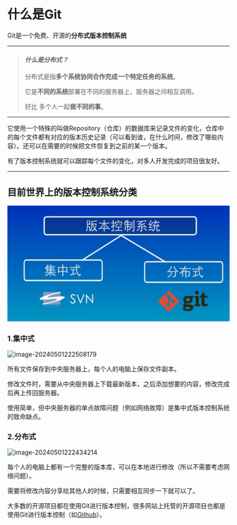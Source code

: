 # 什么是Git

Git是一个免费、开源的**分布式版本控制系统**

------



> #### *什么是分布式？*
>
> 分布式是指**多个系统协同合作完成一个特定任务的系统**。
>
> 它是**不同的系统**部署在不同的服务器上，服务器之间相互调用。
>
> 好比 多个人一起**做不同的事**。

------



它使用一个特殊的叫做Repository（仓库）的数据库来记录文件的变化，仓库中的每个文件都有对应的版本历史记录（可以看到谁，在什么时间，修改了哪些内容）。还可以在需要的时候把文件恢复到之前的某一个版本。



有了版本控制系统就可以跟踪每个文件的变化，对多人开发完成的项目很友好。

------



## 目前世界上的版本控制系统分类

![image-20240501221027145](Learn_Git/img/image-20240501221027145.png)

### 1.集中式

![image-20240501222508179](B:\aaaaaalearn\Qing_Bin_Learn\Learn_Git\img\image-20240501222508179.png)

所有文件保存到中央服务器上，每个人的电脑上保存文件副本。

修改文件时，需要从中央服务器上下载最新版本，之后添加想要的内容，修改完成后再上传回服务器。

使用简单，但中央服务器的单点故障问题（例如网络故障）是集中式版本控制系统的致命缺点。

### 2.分布式

![image-20240501222434214](B:\aaaaaalearn\Qing_Bin_Learn\Learn_Git\img\image-20240501222434214.png)

每个人的电脑上都有一个完整的版本库，可以在本地进行修改（所以不需要考虑网络问题）。

需要将修改内容分享给其他人的时候，只需要相互同步一下就可以了。

大多数的开源项目都在使用Git进行版本控制，很多网站上托管的开源项目也都是使用Git进行版本控制（如[Github](https://github.com)）。
